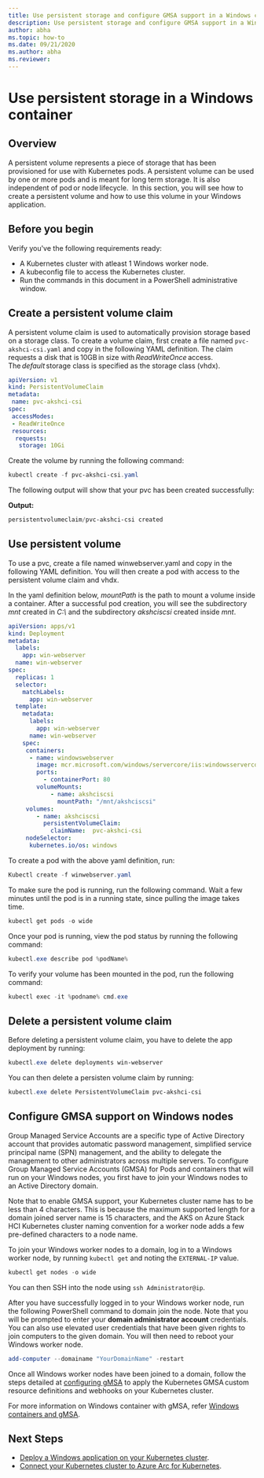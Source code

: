 ```yaml
---
title: Use persistent storage and configure GMSA support in a Windows container
description: Use persistent storage and configure GMSA support in a Windows container
author: abha
ms.topic: how-to
ms.date: 09/21/2020
ms.author: abha
ms.reviewer: 
---
```


# Use persistent storage in a Windows container

## Overview

A persistent volume represents a piece of storage that has been provisioned for use with Kubernetes pods. A persistent volume can be used by one or more pods and is meant for long term storage. It is also independent of pod or node lifecycle.  In this section, you will see how to create a persistent volume and how to use this volume in your Windows application.

## Before you begin

Verify you've the following requirements ready:

* A Kubernetes cluster with atleast 1 Windows worker node.
* A kubeconfig file to access the Kubernetes cluster.
* Run the commands in this document in a PowerShell administrative window.

## Create a persistent volume claim

A persistent volume claim is used to automatically provision storage based on a storage class. To create a volume claim, first create a file named `pvc-akshci-csi.yaml` and copy in the following YAML definition. The claim requests a disk that is 10GB in size with *ReadWriteOnce* access. The *default* storage class is specified as the storage class (vhdx).  

```yaml
apiVersion: v1
kind: PersistentVolumeClaim
metadata:
 name: pvc-akshci-csi
spec:
 accessModes:
 - ReadWriteOnce
 resources:
  requests:
   storage: 10Gi
```
Create the volume by running the following command: 

```PowerShell
kubectl create -f pvc-akshci-csi.yaml 
```
The following output will show that your pvc has been created successfully:

**Output:**
```PowerShell
persistentvolumeclaim/pvc-akshci-csi created
```

## Use persistent volume

To use a pvc, create a file named winwebserver.yaml and copy in the following YAML definition. You will then create a pod with access to the persistent volume claim and vhdx. 

In the yaml definition below, *mountPath* is the path to mount a volume inside a container. After a successful pod creation, you will see the subdirectory *mnt* created in *C:\\* and the subdirectory *akshciscsi* created inside *mnt*.


```yaml
apiVersion: apps/v1 
kind: Deployment 
metadata: 
  labels: 
    app: win-webserver 
  name: win-webserver 
spec: 
  replicas: 1 
  selector: 
    matchLabels: 
      app: win-webserver 
  template: 
    metadata: 
      labels: 
        app: win-webserver 
      name: win-webserver 
    spec: 
     containers: 
      - name: windowswebserver 
        image: mcr.microsoft.com/windows/servercore/iis:windowsservercore-ltsc2019 
        ports:  
          - containerPort: 80    
        volumeMounts: 
            - name: akshciscsi 
              mountPath: "/mnt/akshciscsi" 
     volumes: 
        - name: akshciscsi 
          persistentVolumeClaim: 
            claimName:  pvc-akshci-csi 
     nodeSelector: 
      kubernetes.io/os: windows 
```

To create a pod with the above yaml definition, run:

```PowerShell
Kubectl create -f winwebserver.yaml 
```

To make sure the pod is running, run the following command. Wait a few minutes until the pod is in a running state, since pulling the image takes time.

```PowerShell
kubectl get pods -o wide 
```
Once your pod is running, view  the pod status by running the following command: 

```PowerShell
kubectl.exe describe pod %podName% 
```

To verify your volume has been mounted in the pod, run the following command:

```PowerShell
kubectl exec -it %podname% cmd.exe 
```

## Delete a persistent volume claim

Before deleting a persistent volume claim, you have to delete the app deployment by running:

```PowerShell
kubectl.exe delete deployments win-webserver
```

You can then delete a persisten volume claim by running:

```PowerShell
kubectl.exe delete PersistentVolumeClaim pvc-akshci-csi
```

## Configure GMSA support on Windows nodes

Group Managed Service Accounts are a specific type of Active Directory account that provides automatic password management, simplified service principal name (SPN) management, and the ability to delegate the management to other administrators across multiple servers. To configure Group Managed Service Accounts (GMSA) for Pods and containers that will run on your Windows nodes, you first have to join your Windows nodes to an Active Directory domain.

Note that to enable GMSA support, your Kubernetes cluster name has to be less than 4 characters. This is because the maximum supported length for a domain joined server name is 15 characters, and the AKS on Azure Stack HCI Kubernetes cluster naming convention for a worker node adds a few pre-defined characters to a node name.

To join your Windows worker nodes to a domain, log in to a Windows worker node, by running `kubectl get` and noting the `EXTERNAL-IP` value.

```PowerShell
kubectl get nodes -o wide
``` 

You can then SSH into the node using `ssh Administrator@ip`. 

After you have successfully logged in to your Windows worker node, run the following PowerShell command to domain join the node. 
Note that you will be prompted to enter your **domain administrator account** credentials. You can also use elevated user credentials that have been given rights to join computers to the given domain. You will then need to reboot your Windows worker node.

```PowerShell
add-computer --domainame "YourDomainName" -restart
```

Once all Windows worker nodes have been joined to a domain, follow the steps detailed at [configuring gMSA](https://kubernetes.io/docs/tasks/configure-pod-container/configure-gmsa) to apply the Kubernetes GMSA custom resource definitions and webhooks on your Kubernetes cluster.

For more information on Windows container with gMSA, refer [Windows containers and gMSA](https://docs.microsoft.com/virtualization/windowscontainers/manage-containers/manage-serviceaccounts). 

## Next Steps
- [Deploy a Windows application on your Kubernetes cluster](./deploy-windows-application.md).
- [Connect your Kubernetes cluster to Azure Arc for Kubernetes](./connect-to-arc.md).
